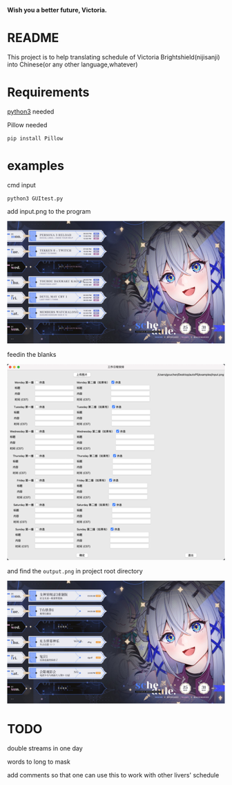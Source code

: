 **Wish you a better future, Victoria.**

# README

This project is to help translating schedule of Victoria Brightshield(nijisanji) into Chinese(or any other language,whatever)

# Requirements

[python3](https://www.python.org/downloads/) needed

Pillow needed

```
pip install Pillow
```

# examples

cmd input

```
python3 GUItest.py
```

add input.png to the program

<img src="examples/input.png">

feedin the blanks

<img src="examples/blanks.png">

and find the `output.png` in project root directory

<img src="examples/output.png">

# TODO

double streams in one day

words to long to mask

add comments so that one can use this to work with other livers' schedule

